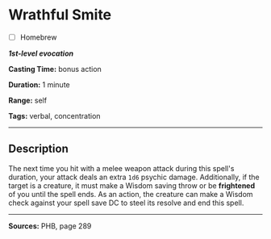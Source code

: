 # Wrathful Smite

- [ ] Homebrew

***1st-level evocation***

**Casting Time:** bonus action

**Duration:** 1 minute

**Range:** self

**Tags:** verbal, concentration

---

## Description
The next time you hit with a melee weapon attack during this spell's duration, your attack deals an extra `1d6` psychic damage.
Additionally, if the target is a creature, it must make a Wisdom saving throw or be **frightened** of you until the spell ends.
As an action, the creature can make a Wisdom check against your spell save DC to steel its resolve and end this spell.

---

**Sources:** PHB, page 289
